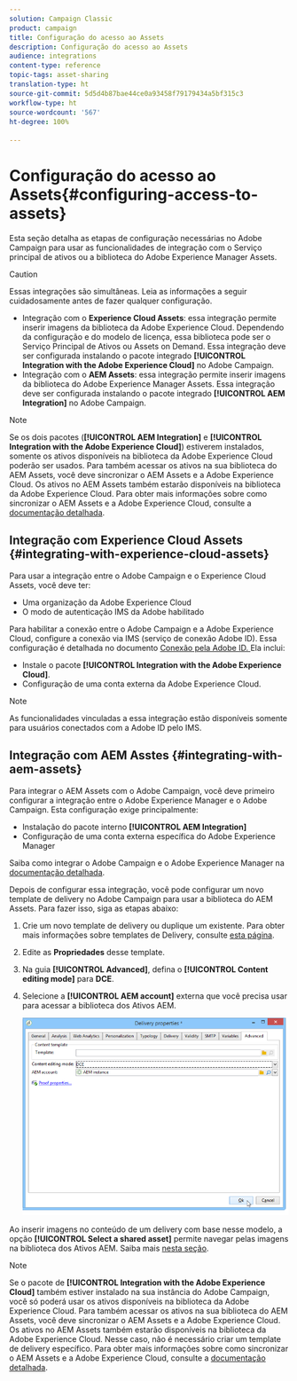 ```yaml
---
solution: Campaign Classic
product: campaign
title: Configuração do acesso ao Assets
description: Configuração do acesso ao Assets
audience: integrations
content-type: reference
topic-tags: asset-sharing
translation-type: ht
source-git-commit: 5d5d4b87bae44ce0a93458f79179434a5bf315c3
workflow-type: ht
source-wordcount: '567'
ht-degree: 100%

---
```



# Configuração do acesso ao Assets{#configuring-access-to-assets}

Esta seção detalha as etapas de configuração necessárias no Adobe Campaign para usar as funcionalidades de integração com o Serviço principal de ativos ou a biblioteca do Adobe Experience Manager Assets.

>[!CAUTION]
>
>Essas integrações são simultâneas. Leia as informações a seguir cuidadosamente antes de fazer qualquer configuração.

* Integração com o **Experience Cloud Assets**: essa integração permite inserir imagens da biblioteca da Adobe Experience Cloud. Dependendo da configuração e do modelo de licença, essa biblioteca pode ser o Serviço Principal de Ativos ou Assets on Demand. Essa integração deve ser configurada instalando o pacote integrado **[!UICONTROL Integration with the Adobe Experience Cloud]** no Adobe Campaign.
* Integração com o **AEM Assets**: essa integração permite inserir imagens da biblioteca do Adobe Experience Manager Assets. Essa integração deve ser configurada instalando o pacote integrado **[!UICONTROL AEM Integration]** no Adobe Campaign.

>[!NOTE]
>
>Se os dois pacotes (**[!UICONTROL AEM Integration]** e **[!UICONTROL Integration with the Adobe Experience Cloud]**) estiverem instalados, somente os ativos disponíveis na biblioteca da Adobe Experience Cloud poderão ser usados. Para também acessar os ativos na sua biblioteca do AEM Assets, você deve sincronizar o AEM Assets e a Adobe Experience Cloud. Os ativos no AEM Assets também estarão disponíveis na biblioteca da Adobe Experience Cloud. Para obter mais informações sobre como sincronizar o AEM Assets e a Adobe Experience Cloud, consulte a [documentação detalhada](https://docs.adobe.com/docs/pt-BR/aod/overview/collaborating/aem-assets-aod-sync.html).

## Integração com Experience Cloud Assets {#integrating-with-experience-cloud-assets}

Para usar a integração entre o Adobe Campaign e o Experience Cloud Assets, você deve ter:

* Uma organização da Adobe Experience Cloud
* O modo de autenticação IMS da Adobe habilitado

Para habilitar a conexão entre o Adobe Campaign e a Adobe Experience Cloud, configure a conexão via IMS (serviço de conexão Adobe ID). Essa configuração é detalhada no documento [Conexão pela Adobe ID. ](../../integrations/using/about-adobe-id.md) Ela inclui:

* Instale o pacote **[!UICONTROL Integration with the Adobe Experience Cloud]**.
* Configuração de uma conta externa da Adobe Experience Cloud.

>[!NOTE]
>
>As funcionalidades vinculadas a essa integração estão disponíveis somente para usuários conectados com a Adobe ID pelo IMS.

## Integração com AEM Asstes {#integrating-with-aem-assets}

Para integrar o AEM Assets com o Adobe Campaign, você deve primeiro configurar a integração entre o Adobe Experience Manager e o Adobe Campaign. Esta configuração exige principalmente:

* Instalação do pacote interno **[!UICONTROL AEM Integration]**
* Configuração de uma conta externa específica do Adobe Experience Manager

Saiba como integrar o Adobe Campaign e o Adobe Experience Manager na [documentação detalhada](../../integrations/using/about-adobe-experience-manager.md).

Depois de configurar essa integração, você pode configurar um novo template de delivery no Adobe Campaign para usar a biblioteca do AEM Assets. Para fazer isso, siga as etapas abaixo:

1. Crie um novo template de delivery ou duplique um existente. Para obter mais informações sobre templates de Delivery, consulte [esta página](../../delivery/using/about-templates.md).
1. Edite as **Propriedades** desse template.
1. Na guia **[!UICONTROL Advanced]**, defina o **[!UICONTROL Content editing mode]** para **DCE**.
1. Selecione a **[!UICONTROL AEM account]** externa que você precisa usar para acessar a biblioteca dos Ativos AEM.

   ![](assets/dam_aem_assets1.png)

Ao inserir imagens no conteúdo de um delivery com base nesse modelo, a opção **[!UICONTROL Select a shared asset]** permite navegar pelas imagens na biblioteca dos Ativos AEM. Saiba mais [nesta seção](../../integrations/using/inserting-a-shared-asset.md).

>[!NOTE]
>
>Se o pacote de **[!UICONTROL Integration with the Adobe Experience Cloud]** também estiver instalado na sua instância do Adobe Campaign, você só poderá usar os ativos disponíveis na biblioteca da Adobe Experience Cloud. Para também acessar os ativos na sua biblioteca do AEM Assets, você deve sincronizar o AEM Assets e a Adobe Experience Cloud. Os ativos no AEM Assets também estarão disponíveis na biblioteca da Adobe Experience Cloud. Nesse caso, não é necessário criar um template de delivery específico. Para obter mais informações sobre como sincronizar o AEM Assets e a Adobe Experience Cloud, consulte a [documentação detalhada](https://experienceleague.adobe.com/docs/experience-manager-65/administering/integration/configure-assets-cc-integration.html?lang=pt-BR#integration).


